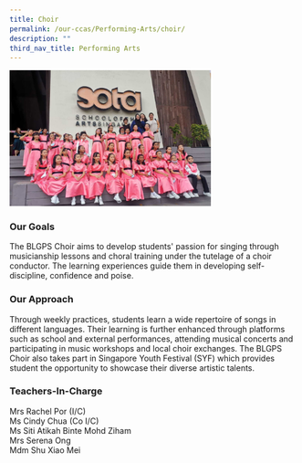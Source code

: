 ```yaml
---
title: Choir
permalink: /our-ccas/Performing-Arts/choir/
description: ""
third_nav_title: Performing Arts
---
```

<img src="/images/Choir1.jpg" style="width:70%">

### Our Goals

The BLGPS Choir aims to develop students' passion for singing through musicianship lessons and choral training under the tutelage of a choir conductor. The learning experiences guide them in developing self-discipline, confidence and poise.

  

### Our Approach

Through weekly practices, students learn a wide repertoire of songs in different languages. Their learning is further enhanced through platforms such as school and external performances, attending musical concerts and participating in music workshops and local choir exchanges. The BLGPS Choir also takes part in Singapore Youth Festival (SYF) which provides student the opportunity to showcase their diverse artistic talents.

  

### Teachers-In-Charge

Mrs Rachel Por (I/C) <br>
Ms Cindy Chua (Co I/C) <br>
Ms Siti Atikah Binte Mohd Ziham <br>
Mrs Serena Ong <br>
Mdm Shu Xiao Mei